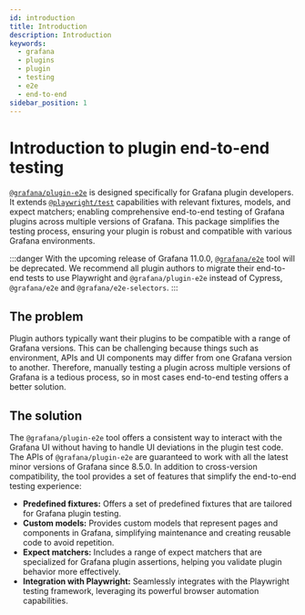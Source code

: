 ```yaml
---
id: introduction
title: Introduction
description: Introduction
keywords:
  - grafana
  - plugins
  - plugin
  - testing
  - e2e
  - end-to-end
sidebar_position: 1
---
```


# Introduction to plugin end-to-end testing

[`@grafana/plugin-e2e`](https://www.npmjs.com/package/@grafana/plugin-e2e?activeTab=readme) is designed specifically for Grafana plugin developers. It extends [`@playwright/test`](https://playwright.dev/) capabilities with relevant fixtures, models, and expect matchers; enabling comprehensive end-to-end testing of Grafana plugins across multiple versions of Grafana. This package simplifies the testing process, ensuring your plugin is robust and compatible with various Grafana environments.

:::danger
With the upcoming release of Grafana 11.0.0, [`@grafana/e2e`](https://www.npmjs.com/package/@grafana/e2e) tool will be deprecated. We recommend all plugin authors to migrate their end-to-end tests to use Playwright and `@grafana/plugin-e2e` instead of Cypress, `@grafana/e2e` and `@grafana/e2e-selectors`.
:::

## The problem

Plugin authors typically want their plugins to be compatible with a range of Grafana versions. This can be challenging because things such as environment, APIs and UI components may differ from one Grafana version to another. Therefore, manually testing a plugin across multiple versions of Grafana is a tedious process, so in most cases end-to-end testing offers a better solution.

## The solution

The `@grafana/plugin-e2e` tool offers a consistent way to interact with the Grafana UI without having to handle UI deviations in the plugin test code. The APIs of `@grafana/plugin-e2e` are guaranteed to work with all the latest minor versions of Grafana since 8.5.0. In addition to cross-version compatibility, the tool provides a set of features that simplify the end-to-end testing experience:

- **Predefined fixtures:** Offers a set of predefined fixtures that are tailored for Grafana plugin testing.
- **Custom models:** Provides custom models that represent pages and components in Grafana, simplifying maintenance and creating reusable code to avoid repetition.
- **Expect matchers:** Includes a range of expect matchers that are specialized for Grafana plugin assertions, helping you validate plugin behavior more effectively.
- **Integration with Playwright:** Seamlessly integrates with the Playwright testing framework, leveraging its powerful browser automation capabilities.
